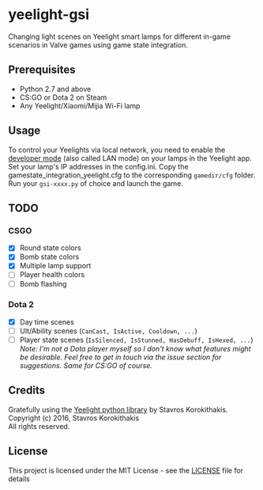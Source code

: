 # yeelight-gsi
Changing light scenes on Yeelight smart lamps for different in-game scenarios in Valve games using game state integration.

## Prerequisites
- Python 2.7 and above
- CS:GO or Dota 2 on Steam
- Any Yeelight/Xiaomi/Mijia Wi-Fi lamp

## Usage
To control your Yeelights via local network, you need to enable the [developer mode](https://www.yeelight.com/en_US/developer) (also called LAN mode) on your lamps in the Yeelight app.
Set your lamp's IP addresses in the config.ini.
Copy the gamestate_integration_yeelight.cfg to the corresponding `gamedir/cfg` folder. Run your `gsi-xxxx.py` of choice and launch the game.

## TODO

### CSGO 
- [x] Round state colors
- [x] Bomb state colors
- [X] Multiple lamp support
- [ ] Player health colors
- [ ] Bomb flashing

### Dota 2
- [X] Day time scenes
- [ ] Ult/Ability scenes (`CanCast, IsActive, Cooldown, ...`)
- [ ] Player state scenes (`IsSilenced, IsStunned, HasDebuff, IsHexed, ...`)
*Note: I'm not a Dota player myself so I don't know what features might be desirable. Feel free to get in touch via the issue section for suggestions. Same for CS:GO of course.*

## Credits
Gratefully using the [Yeelight python library](https://github.com/skorokithakis/python-yeelight/) by Stavros Korokithakis.  
Copyright (c) 2016, Stavros Korokithakis  
All rights reserved.

## License
This project is licensed under the MIT License - see the [LICENSE](LICENSE) file for details
